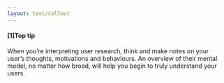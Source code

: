 ```yaml
---
layout: text/callout
---
```

#### [1]Top tip
When you’re interpreting user research, think and make notes on your user’s thoughts, motivations and behaviours. An overview of their mental model, no matter how broad, will help you begin to truly understand your users.
